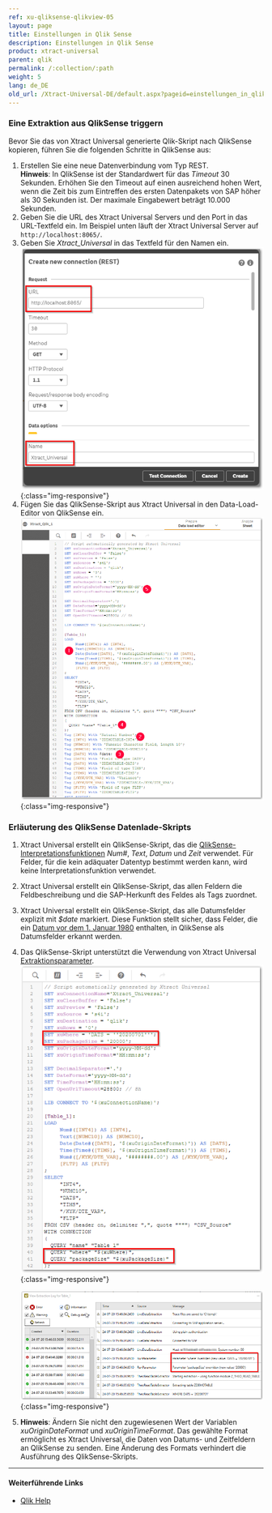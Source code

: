 ```yaml
---
ref: xu-qliksense-qlikview-05
layout: page
title: Einstellungen in Qlik Sense
description: Einstellungen in Qlik Sense
product: xtract-universal
parent: qlik
permalink: /:collection/:path
weight: 5
lang: de_DE
old_url: /Xtract-Universal-DE/default.aspx?pageid=einstellungen_in_qlik_sense
---
```


### Eine Extraktion aus QlikSense triggern

Bevor Sie das von Xtract Universal generierte Qlik-Skript nach QlikSense kopieren, führen Sie die folgenden Schritte in QlikSense aus:

1. Erstellen Sie eine neue Datenverbindung vom Typ REST. <br>
**Hinweis**: In QlikSense ist der Standardwert für das *Timeout* 30 Sekunden. Erhöhen Sie den Timeout auf einen ausreichend hohen Wert, wenn die Zeit bis zum Eintreffen des ersten Datenpakets von SAP höher als 30 Sekunden ist. Der maximale Eingabewert beträgt 10.000 Sekunden.
2. Geben Sie die URL des Xtract Universal Servers und den Port in das URL-Textfeld ein. Im Beispiel unten läuft der Xtract Universal Server auf `http://localhost:8065/`.
3. Geben Sie *Xtract_Universal* in das Textfeld für den Namen ein.
    ![XU_qlik_QlikSense_data_connection](/img/content/XU_qlik_QlikSense_data_connection.png){:class="img-responsive"}
4. Fügen Sie das QlikSense-Skript aus Xtract Universal in den Data-Load-Editor von QlikSense ein.
    ![XU_qlik_QlikSense_load_editor](/img/content/XU_qlik_QlikSense_load_editor.png){:class="img-responsive"}
	

### Erläuterung des QlikSense Datenlade-Skripts 

1. Xtract Universal erstellt ein QlikSense-Skript, das die [QlikSense-Interpretationsfunktionen](https://help.qlik.com/en-US/sense/June2020/Subsystems/Hub/Content/Sense_Hub/Scripting/InterpretationFunctions/interpretation-functions.htm) *Num#*, *Text*, *Datum* und *Zeit* verwendet. Für Felder, für die kein adäquater Datentyp bestimmt werden kann, wird keine Interpretationsfunktion verwendet. 
2. Xtract Universal erstellt ein QlikSense-Skript, das allen Feldern die Feldbeschreibung und die SAP-Herkunft des Feldes als Tags zuordnet.
3. Xtract Universal erstellt ein QlikSense-Skript, das alle Datumsfelder explizit mit *$date* markiert. Diese Funktion stellt sicher, dass Felder, die ein [Datum vor dem 1. Januar 1980](https://help.qlik.com/en-US/sense/April2020/Subsystems/Hub/Content/Sense_Hub/Scripting/date-time-interpretation.htm) enthalten, in QlikSense als Datumsfelder erkannt werden.
4. Das QlikSense-Skript unterstützt die Verwendung von Xtract Universal [Extraktionsparameter](../../fortgeschrittene-techniken/extraktionsparameter). 
    ![XU_qlik_QlikSense_XUParameter](/img/content/XU_qlik_QlikSense_XUParameter.png){:class="img-responsive"}
    
    ![XU_qlik_QlikSense_XUParameter_Log2](/img/content/XU_qlik_QlikSense_XUParameter_Log2.png){:class="img-responsive"}
5. **Hinweis**: Ändern Sie nicht den zugewiesenen Wert der Variablen *xuOriginDateFormat* und *xuOriginTimeFormat*.
 Das gewählte Format ermöglicht es Xtract Universal, die Daten von Datums- und Zeitfeldern an QlikSense zu senden. Eine Änderung des Formats verhindert die Ausführung des QlikSense-Skripts.


*****

#### Weiterführende Links
- [Qlik Help](https://help.qlik.com/)

